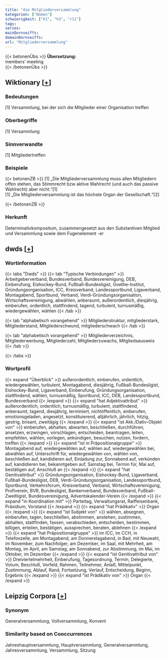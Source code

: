 ```yaml
---
title: "die Mitgliederversammlung"
kategorien: ["Nomen"]
schwierigkeit: ["k1", "h3", "r11"]
tags:
series:
mainDornseiffs:
domainDornseiffs:
url: "Mitgliederversammlung"
---
```


{{< betonenÜbs >}}
**Übersetzung:**  
members’ meeting  
{{< /betonenÜbs >}}

## Wiktionary [[+](https://de.wiktionary.org/wiki/Mitgliederversammlung)]

### Bedeutungen
[1] Versammlung, bei der sich die Mitglieder einer Organisation treffen  

### Oberbegriffe
[1] Versammlung  

### Sinnverwandte
[1] Mitgliedertreffen  

### Beispiele
{{< betonenZB >}}
[1] „Die Mitgliederversammlung muss allen Mitgliedern offen stehen, das Stimmrecht bzw aktive Wahlrecht (und auch das passive Wahlrecht) aber nicht.“[1]  
[1] „Die Mitgliederversammlung ist das höchste Organ der Gesellschaft.“[2]  

{{< /betonenZB >}}
### Herkunft
Determinativkompositum, zusammengesetzt aus den Substantiven Mitglied und Versammlung sowie dem Fugenelement -er  



## dwds [[+](https://www.dwds.de/wb/Mitgliederversammlung)]

### Wortinformation
{{< tabs "Dwds" >}}
{{< tab "Typische Verbindungen" >}}
Arbeitgeberverband, Bundesverband, Bundesvereinigung, DEB, Einberufung, Eishockey-Bund, Fußball-Bundesligist, Goethe-Institut, Gründungsorganisation, ICC, Kreisverband, Landessportbund, Ligaverband, Montagabend, Sportbund, Verband, Verdi-Gründungsorganisation, Wirtschaftsvereinigung, abwählen, anberaumt, außerordentlich, diesjährig, einberufen, ordentlich, stattfindend, tagend, turbulent, turnusmäßig, wiedergewählen, wählen
{{< /tab >}}

{{< tab "alphabetisch vorangehend" >}}
Mitgliederstruktur, mitgliederstark, Mitgliederstand, Mitgliederschwund, mitgliederschwach
{{< /tab >}}

{{< tab "alphabetisch vorangehend" >}}
Mitgliederverzeichnis, Mitgliederwerbung, Mitgliederzahl, Mitgliederzuwachs, Mitgliedsausweis
{{< /tab >}}

{{< /tabs >}}

### Wortprofil
{{< expand "Überblick" >}} außerordentlich, einberufen, ordentlich, wiedergewählen, turbulent, Montagabend, diesjährig, Fußball-Bundesligist, Eishockey-Bund, Ligaverband, Einberufung, Gründungsorganisation, stattfindend, wählen, turnusmäßig, Sportbund, ICC, DEB, Landessportbund, Bundesverband {{< /expand >}}
{{< expand "hat Adjektivattribut" >}} außerordentlich, ordentlich, turnusmäßig, turbulent, stattfindend, anberaumt, tagend, diesjährig, terminiert, nichtöffentlich, einberufen, emotionsgeladen, angesetzt, konstituierend, alljährlich, jährlich, hitzig, gestrig, brisant, zweitägig {{< /expand >}}
{{< expand "ist Akk./Dativ-Objekt von" >}} einberufen, abhalten, abwarten, beschließen, durchführen, ansetzen, erzwingen, vorschlagen, entscheiden, beantragen, leiten, empfehlen, wählen, vorlegen, ankündigen, besuchen, nutzen, fordern, treffen {{< /expand >}}
{{< expand "ist in Präpositionalgruppe" >}} Montagabend auf, wiedergewählen auf, wählen auf, wiedergewählen bei, abwählen auf, Unterschrift für, wiedergewählen von, wählen von, beschließen auf, kandidieren auf, Einladung zur, Sonnabend auf, verkünden auf, kandidieren bei, bekanntgeben auf, Samstag bei, Termin für, Mai auf, bestätigen auf, Anschluß an {{< /expand >}}
{{< expand "hat Genitivattribut" >}} Gründungsorganisation, Eishockey-Bund, Ligaverband, Fußball-Bundesligist, DEB, Verdi-Gründungsorganisation, Landessportbund, Sportbund, Verkehrsforum, Kreisverband, Verband, Wirtschaftsvereinigung, Profiverein, BVR, Bundesligist, Bankenverband, Bundesverband, Fußball-Zweitligist, Bundesvereinigung, Adventskalender-Verein {{< /expand >}}
{{< expand "in Koordination mit" >}} Parteitag, Verwaltungsrat, Raiffeisenbank, Präsidium, Vorstand {{< /expand >}}
{{< expand "hat Prädikativ" >}} Organ {{< /expand >}}
{{< expand "ist Subjekt von" >}} wählen, absegnen, einberufen, tagen, beschließen, abstimmen, anstehen, zustimmen, abhalten, stattfinden, fassen, verabschieden, entscheiden, bestimmen, billigen, erteilen, bestätigen, aussprechen, beraten, ablehnen {{< /expand >}}
{{< expand "hat Präpositionalgruppe" >}} im ICC, im CCH, in Telefonzelle, am Montagabend, am Donnerstagabend, in Bad, mit Neuwahl, im November, zum Nachfolger, am Dezember, im Saal, mit Mehrheit, am Montag, im April, am Samstag, am Sonnabend, zur Abstimmung, im Mai, im Oktober, im Dezember {{< /expand >}}
{{< expand "ist Genitivattribut von" >}} Dreiviertelmehrheit, Einberufung, Tagesordnung, Termin, Delegierte, Votum, Beschluß, Vorfeld, Rahmen, Teilnehmer, Anlaß, Mittelpunkt, Zustimmung, Ablauf, Rand, Fortsetzung, Verlauf, Entscheidung, Beginn, Ergebnis {{< /expand >}}
{{< expand "ist Prädikativ von" >}} Organ {{< /expand >}}

## Leipzig Corpora [[+](https://corpora.uni-leipzig.de/en/res?word=Mitgliederversammlung&corpusId=deu_newscrawl-public_2018)]


### Synonym
Generalversammlung, Vollversammlung, Konvent


### Similarity based on Cooccurrences
Jahreshauptversammlung, Hauptversammlung, Generalversammlung, Jahresversammlung, Versammlung, Sitzung

